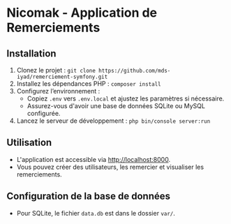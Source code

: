 # Nicomak - Application de Remerciements

## Installation
1. Clonez le projet : `git clone https://github.com/mds-iyad/remerciement-symfony.git`
2. Installez les dépendances PHP : `composer install`
3. Configurez l’environnement :
   - Copiez `.env` vers `.env.local` et ajustez les paramètres si nécessaire.
   - Assurez-vous d'avoir une base de données SQLite ou MySQL configurée.
4. Lancez le serveur de développement : `php bin/console server:run`

## Utilisation
- L'application est accessible via [http://localhost:8000](http://localhost:8000).
- Vous pouvez créer des utilisateurs, les remercier et visualiser les remerciements.

## Configuration de la base de données
- Pour SQLite, le fichier `data.db` est dans le dossier `var/`.
